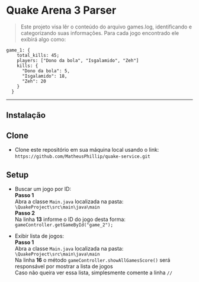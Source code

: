 # Quake Arena 3 Parser
> Este projeto visa lêr o conteúdo do arquivo games.log,
> identificando e categorizando suas informações.
> Para cada jogo encontrado ele exibirá algo como:
```
game_1: {
    total_kills: 45;
    players: ["Dono da bola", "Isgalamido", "Zeh"]
    kills: {
      "Dono da bola": 5,
      "Isgalamido": 18,
      "Zeh": 20
    }
  }
```
---
## Instalação
## Clone
- Clone este repositório em sua máquina local usando o link: `https://github.com/MatheusPhillip/quake-service.git` 
## Setup
- Buscar um jogo por ID: <br />
__Passo 1__ <br />
Abra a classe `Main.java` localizada na pasta: `\QuakeProject\src\main\java\main` <br />
__Passo 2__ <br />
Na linha __13__ informe o ID do jogo desta forma: `gameController.getGameById("game_2");` <br />

- Exibir lista de jogos: <br />
__Passo 1__ <br />
Abra a classe `Main.java` localizada na pasta: `\QuakeProject\src\main\java\main` <br />
Na linha __16__ o método `gameController.showAllGamesScore()` será responsável por mostrar a lista de jogos <br />
Caso não queira ver essa lista, simplesmente comente a linha `//` <br />
